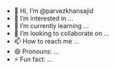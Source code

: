 - 👋 Hi, I’m @parvezkhansajid
- 👀 I’m interested in ...
- 🌱 I’m currently learning ...
- 💞️ I’m looking to collaborate on ...
- 📫 How to reach me ...
- 😄 Pronouns: ...
- ⚡ Fun fact: ...

<!---
parvezkhansajid/parvezkhansajid is a ✨ special ✨ repository because its `README.md` (this file) appears on your GitHub profile.
You can click the Preview link to take a look at your changes.
--->

